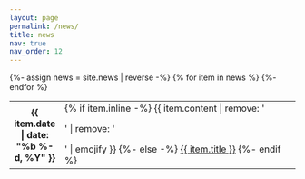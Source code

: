 ```yaml
---
layout: page
permalink: /news/
title: news
nav: true
nav_order: 12
---
```

          
<div class="news">
    <table class="table table-sm table-borderless">
    {%- assign news = site.news | reverse -%}
    {% for item in news %} 
    <tr>
        <th scope="row" style="width: 9%;">{{ item.date | date: "%b %-d, %Y" }}</th>
        <td>
            {% if item.inline -%} 
            {{ item.content | remove: '<p>' | remove: '</p>' | emojify }}
            {%- else -%} 
            <a class="news-title" href="{{ item.url | relative_url }}">{{ item.title }}</a>
            {%- endif %} 
        </td>
    </tr>
    {%- endfor %} 
    </table>
</div>

